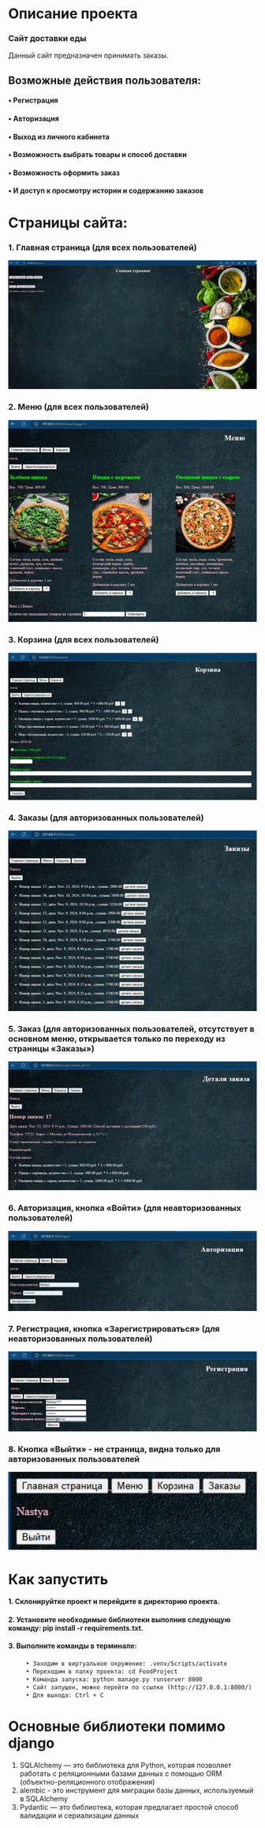 # Описание проекта

  ### Сайт доставки еды

  Данный сайт предназначен принимать заказы.
  
## Возможные действия пользователя:
  
####	• Регистрация
####	• Авторизация
####	• Выход из личного кабинета
####	• Возможность выбрать товары и способ доставки
####	• Возможность оформить заказ
####	• И доступ к просмотру истории и содержанию заказов

  
# Страницы сайта:

### 1. Главная страница (для всех пользователей)

![1](https://raw.githubusercontent.com/Vorobish/site1/refs/heads/master/image.png/image.png) 

### 2. Меню (для всех пользователей)

![2](https://raw.githubusercontent.com/Vorobish/site1/refs/heads/master/image.png/image-1.png)

### 3. Корзина (для всех пользователей)

![3](https://raw.githubusercontent.com/Vorobish/site1/refs/heads/master/image.png/image-2.png)

### 4. Заказы (для авторизованных пользователей)

![4](https://raw.githubusercontent.com/Vorobish/site1/refs/heads/master/image.png/image-3.png)

### 5. Заказ (для авторизованных пользователей, отсутствует в основном меню, открывается только по переходу из страницы «Заказы»)

![5](https://raw.githubusercontent.com/Vorobish/site1/refs/heads/master/image.png/image-4.png)

### 6. Авторизация, кнопка «Войти» (для неавторизованных пользователей)

![6](https://raw.githubusercontent.com/Vorobish/site1/refs/heads/master/image.png/image-5.png)

### 7. Регистрация, кнопка «Зарегистрироваться» (для неавторизованных пользователей)

![7](https://raw.githubusercontent.com/Vorobish/site1/refs/heads/master/image.png/image-6.png)

### 8. Кнопка «Выйти» - не страница, видна только для авторизованных пользователей

![8](https://raw.githubusercontent.com/Vorobish/site1/refs/heads/master/image.png/image-7.png)

# Как запустить
  
####  1. Склонируйтке проект и перейдите в директорию проекта.
####  2. Установите необходимые библиотеки выполнив следующую команду: pip install -r requirements.txt.
####  3. Выполните команды в терминале:
         • Заходим в виртуальное окружение: .venv/Scripts/activate
         • Переходим в папку проекта: cd FoodProject
         • Команда запуска: python manage.py runserver 8000
         • Сайт запущен, можно перейти по ссылке (http://127.0.0.1:8000/)
         • Для выхода: Ctrl + C

# Основные библиотеки помимо django
1. SQLAlchemy — это библиотека для Python, которая позволяет работать с реляционными базами данных с помощью ORM (объектно-реляционного отображения)
2. alembic - это инструмент для миграции базы данных, используемый в SQLAlchemy
3. Pydantic — это библиотека, которая предлагает простой способ валидации и сериализации данных
